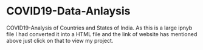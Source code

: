 # COVID19-Data-Anlaysis

COVID19-Analysis of Countries and States of India. As this is a large ipnyb file I had converted it into a HTML file and the link of website has mentioned above just click on that to view my project.



